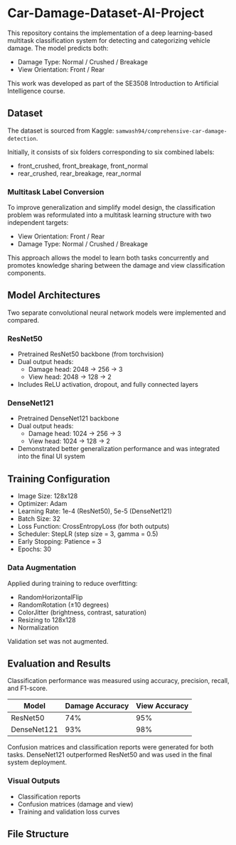 # Car-Damage-Dataset-AI-Project

This repository contains the implementation of a deep learning-based multitask classification system for detecting and categorizing vehicle damage. The model predicts both:

- Damage Type: Normal / Crushed / Breakage
- View Orientation: Front / Rear

This work was developed as part of the SE3508 Introduction to Artificial Intelligence course.

## Dataset

The dataset is sourced from Kaggle: `samwash94/comprehensive-car-damage-detection`.

Initially, it consists of six folders corresponding to six combined labels:

- front_crushed, front_breakage, front_normal
- rear_crushed, rear_breakage, rear_normal

### Multitask Label Conversion

To improve generalization and simplify model design, the classification problem was reformulated into a multitask learning structure with two independent targets:

- View Orientation: Front / Rear
- Damage Type: Normal / Crushed / Breakage

This approach allows the model to learn both tasks concurrently and promotes knowledge sharing between the damage and view classification components.

## Model Architectures

Two separate convolutional neural network models were implemented and compared.

### ResNet50

- Pretrained ResNet50 backbone (from torchvision)
- Dual output heads:
  - Damage head: 2048 → 256 → 3
  - View head: 2048 → 128 → 2
- Includes ReLU activation, dropout, and fully connected layers

### DenseNet121

- Pretrained DenseNet121 backbone
- Dual output heads:
  - Damage head: 1024 → 256 → 3
  - View head: 1024 → 128 → 2
- Demonstrated better generalization performance and was integrated into the final UI system

## Training Configuration

- Image Size: 128x128
- Optimizer: Adam
- Learning Rate: 1e-4 (ResNet50), 5e-5 (DenseNet121)
- Batch Size: 32
- Loss Function: CrossEntropyLoss (for both outputs)
- Scheduler: StepLR (step size = 3, gamma = 0.5)
- Early Stopping: Patience = 3
- Epochs: 30

### Data Augmentation

Applied during training to reduce overfitting:

- RandomHorizontalFlip
- RandomRotation (±10 degrees)
- ColorJitter (brightness, contrast, saturation)
- Resizing to 128x128
- Normalization

Validation set was not augmented.

## Evaluation and Results

Classification performance was measured using accuracy, precision, recall, and F1-score.

| Model       | Damage Accuracy | View Accuracy |
|-------------|------------------|----------------|
| ResNet50    | 74%              | 95%            |
| DenseNet121 | 93%              | 98%            |

Confusion matrices and classification reports were generated for both tasks. DenseNet121 outperformed ResNet50 and was used in the final system deployment.

### Visual Outputs

- Classification reports
- Confusion matrices (damage and view)
- Training and validation loss curves

## File Structure

